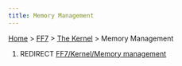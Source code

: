 ```yaml
---
title: Memory Management
---
```


[Home](/ff7-flat-wiki/Main%20Page.md) > [FF7](/ff7-flat-wiki/FF7.md) > [The Kernel](/ff7-flat-wiki/FF7/The%20Kernel.md) > Memory Management

1.  REDIRECT [FF7/Kernel/Memory management][]

  [FF7/Kernel/Memory management]: /ff7-flat-wiki/FF7/Kernel/Memory%20management.md
    "wikilink"
